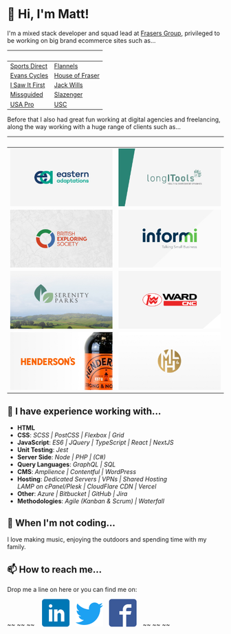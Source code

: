 # 👋 Hi, I'm Matt!

I'm a mixed stack developer and squad lead at [Frasers Group](https://frasers.group/), privileged to be working on big brand ecommerce sites such as...

&ensp;|&ensp;
-|-
[Sports Direct](https://www.sportsdirect.com) | [Flannels](https://www.flannels.com)
[Evans Cycles](https://www.evanscycles.com) | [House of Fraser](https://www.houseoffraser.co.uk)
[I Saw It First](https://www.isawitfirst.com) | [Jack Wills](https://www.jackwills.com)
[Missguided](https://www.missguided.co.uk) | [Slazenger](https://store.slazenger.com/)
[USA Pro](https://www.usapro.co.uk) | [USC](https://www.usc.co.uk)

Before that I also had great fun working at digital agencies and freelancing, along the way working with a huge range of clients such as...

&ensp;|&ensp;
-|-
[![Eastern Adaptations][ea]](https://easternadaptations.com/) | [![LongITools][longi]](https://longitools.org/)
[![British Exploring Society][bes]](https://www.britishexploring.org/) | [![informi][informi]](https://www.informi.co.uk/)
[![Serenity Parks][serenity]](https://serenityparks.co.uk/) | [![Ward CNC][ward]](https://www.wardcnc.com/)
[![Henderson's Relish][hendersons]](https://www.hendersonsrelish.com/) | [![Morgan Highfield & Land][mhl]](https://www.prestige-car-leasing.co.uk/)

## :hammer: I have experience working with...

- **HTML**
- **CSS**: _SCSS | PostCSS | Flexbox | Grid_
- **JavaScript**: _ES6 | JQuery | TypeScript | React | NextJS_
- **Unit Testing**: _Jest_
- **Server Side**: _Node | PHP | (C#)_
- **Query Languages**: _GraphQL | SQL_
- **CMS**: _Amplience | Contentful | WordPress_
- **Hosting**: _Dedicated Servers | VPNs | Shared Hosting\
  LAMP on cPanel/Plesk | CloudFlare CDN | Vercel_  
- **Other**: _Azure | Bitbucket | GitHub | Jira_
- **Methodologies**: _Agile (Kanban & Scrum) | Waterfall_

## :palm_tree: When I'm not coding...

I love making music, enjoying the outdoors and spending time with my family.

## :mailbox: How to reach me...

Drop me a line on here or you can find me on:

~~ ~~ ~~ &emsp;[![LinkedIn][linkedin]](https://www.linkedin.com/in/mattish/)&emsp;[![Twitter][twitter]](https://twitter.com/mattisherwood)&emsp;[![Facebook][facebook]](https://www.facebook.com/misherwood)&emsp;~~ ~~ ~~

[sd]: images/sports-direct.jpg "Sports Direct"
[flannels]: images/flannels.jpg "Flannels"
[hof]: images/house-of-fraser.jpg "House of Fraser"
[evans]: images/evans-cycles.jpg "Evans Cycles"
[jackwills]: images/jack-wills.jpg "Jack Wills"
[usc]: images/usc.jpg "USC"

[ea]: images/eastern-adaptations.jpg "Eastern Adaptations"
[longi]: images/longitools.jpg "LongITools"
[bes]: images/british-exploring-society.jpg "British Exploring Society"
[informi]: images/informi.jpg "informi, by AAT (The Association of Accounting Technicians)"
[serenity]: images/serenity-parks.jpg "Serenity Parks"
[ward]: images/ward-cnc.jpg "Ward CNC"
[hendersons]: images/hendersons.jpg "Henderson's Relish"
[mhl]: images/mhl.jpg "Morgan Highfield & Land (Prestige Car Leasing)"

[linkedin]: icons/linkedin.svg "Follow me on LinkedIn"
[twitter]: icons/twitter.svg "Follow me on Twitter"
[facebook]: icons/facebook.svg "Follow me on Facebook"